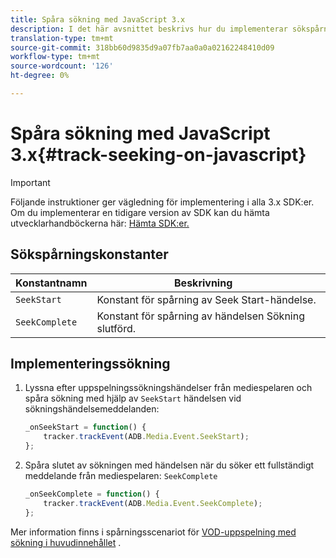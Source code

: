 ```yaml
---
title: Spåra sökning med JavaScript 3.x
description: I det här avsnittet beskrivs hur du implementerar sökspårning med Media SDK i webbläsarprogram (JS).
translation-type: tm+mt
source-git-commit: 318bb60d9835d9a07fb7aa0a0a02162248410d09
workflow-type: tm+mt
source-wordcount: '126'
ht-degree: 0%

---
```



# Spåra sökning med JavaScript 3.x{#track-seeking-on-javascript}

>[!IMPORTANT]
>
>Följande instruktioner ger vägledning för implementering i alla 3.x SDK:er. Om du implementerar en tidigare version av SDK kan du hämta utvecklarhandböckerna här: [Hämta SDK:er.](/help/sdk-implement/download-sdks.md)

## Sökspårningskonstanter

| Konstantnamn | Beskrivning     |
|---|---|
| `SeekStart` | Konstant för spårning av Seek Start-händelse. |
| `SeekComplete` | Konstant för spårning av händelsen Sökning slutförd. |

## Implementeringssökning

1. Lyssna efter uppspelningssökningshändelser från mediespelaren och spåra sökning med hjälp av `SeekStart` händelsen vid sökningshändelsemeddelanden:

   ```js
   _onSeekStart = function() {
       tracker.trackEvent(ADB.Media.Event.SeekStart);
   };
   ```

1. Spåra slutet av sökningen med händelsen när du söker ett fullständigt meddelande från mediespelaren: `SeekComplete`

   ```js
   _onSeekComplete = function() {
       tracker.trackEvent(ADB.Media.Event.SeekComplete);
   };
   ```

Mer information finns i spårningsscenariot för [VOD-uppspelning med sökning i huvudinnehållet](/help/sdk-implement/tracking-scenarios/vod-seeking.md) .
